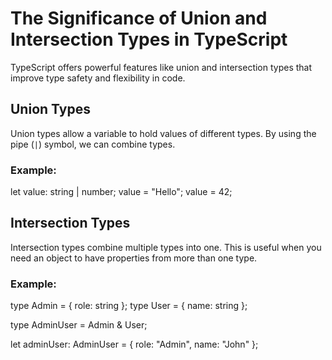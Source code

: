 # The Significance of Union and Intersection Types in TypeScript

TypeScript offers powerful features like union and intersection types that improve type safety and flexibility in code.

## Union Types

Union types allow a variable to hold values of different types. By using the pipe (`|`) symbol, we can combine types.

### Example:

let value: string | number;
value = "Hello";
value = 42;

## Intersection Types

Intersection types combine multiple types into one. This is useful when you need an object to have properties from more than one type.

### Example:

type Admin = { role: string };
type User = { name: string };

type AdminUser = Admin & User;

let adminUser: AdminUser = { role: "Admin", name: "John" };
